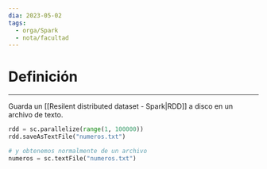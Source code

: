 ```yaml
---
dia: 2023-05-02
tags:
  - orga/Spark
  - nota/facultad
---
```

# Definición
---
Guarda un [[Resilent distributed dataset - Spark|RDD]] a disco en un archivo de texto.

``` python
rdd = sc.parallelize(range(1, 100000))
rdd.saveAsTextFile("numeros.txt")

# y obtenemos normalmente de un archivo
numeros = sc.textFile("numeros.txt")
```